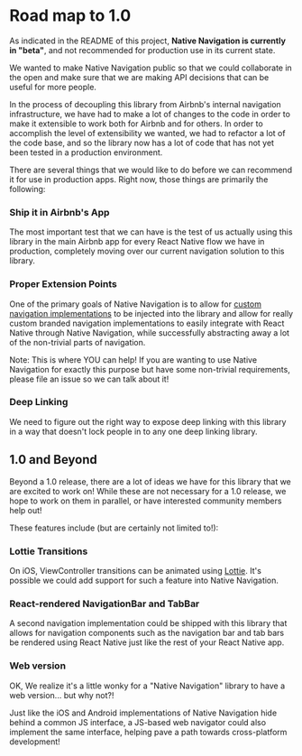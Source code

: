 # Road map to 1.0

As indicated in the README of this project, **Native Navigation is currently in "beta"**, and not 
recommended for production use in its current state.

We wanted to make Native Navigation public so that we could collaborate in the open and make sure 
that we are making API decisions that can be useful for more people.

In the process of decoupling this library from Airbnb's internal navigation infrastructure, we have 
had to make a lot of changes to the code in order to make it extensible to work both for Airbnb and 
for others. In order to accomplish the level of extensibility we wanted, we had to refactor a lot
of the code base, and so the library now has a lot of code that has not yet been tested in a 
production environment.

There are several things that we would like to do before we can recommend it for use in production 
apps. Right now, those things are primarily the following:


### Ship it in Airbnb's App
 
The most important test that we can have is the test of us actually using this library in the main
Airbnb app for every React Native flow we have in production, completely moving over our current 
navigation solution to this library.


### Proper Extension Points

One of the primary goals of Native Navigation is to allow for 
[custom navigation implementations](/docs/guides/custom-navigation-implementations.md) to be 
injected into the library and allow for really custom branded navigation implementations to easily 
integrate with React Native through Native Navigation, while successfully abstracting away a lot of 
the non-trivial parts of navigation.

Note: This is where YOU can help! If you are wanting to use Native Navigation for exactly this 
purpose but have some non-trivial requirements, please file an issue so we can talk about it!


### Deep Linking

We need to figure out the right way to expose deep linking with this library in a way that doesn't 
lock people in to any one deep linking library.


## 1.0 and Beyond

Beyond a 1.0 release, there are a lot of ideas we have for this library that we are excited to work 
on! While these are not necessary for a 1.0 release, we hope to work on them in parallel, or have 
interested community members help out!

These features include (but are certainly not limited to!):


### Lottie Transitions

On iOS, ViewController transitions can be animated using [Lottie](https://github.com/airbnb/lottie-ios).
It's possible we could add support for such a feature into Native Navigation. 


### React-rendered NavigationBar and TabBar

A second navigation implementation could be shipped with this library that allows for navigation 
components such as the navigation bar and tab bars be rendered using React Native just like the 
rest of your React Native app.


### Web version

OK, We realize it's a little wonky for a "Native Navigation" library to have a web version... but 
why not?!

Just like the iOS and Android implementations of Native Navigation hide behind a common JS 
interface, a JS-based web navigator could also implement the same interface, helping pave a path 
towards cross-platform development!
